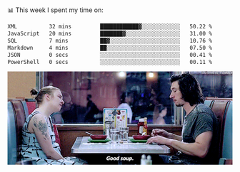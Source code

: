 📊 This week I spent my time on:
<!--START_SECTION:waka-->

```text
XML          32 mins         ████████████▓░░░░░░░░░░░░   50.22 %
JavaScript   20 mins         ███████▓░░░░░░░░░░░░░░░░░   31.00 %
SQL          7 mins          ██▓░░░░░░░░░░░░░░░░░░░░░░   10.76 %
Markdown     4 mins          ██░░░░░░░░░░░░░░░░░░░░░░░   07.50 %
JSON         0 secs          ░░░░░░░░░░░░░░░░░░░░░░░░░   00.41 %
PowerShell   0 secs          ░░░░░░░░░░░░░░░░░░░░░░░░░   00.11 %
```

<!--END_SECTION:waka-->


![](goodSoup.gif)
